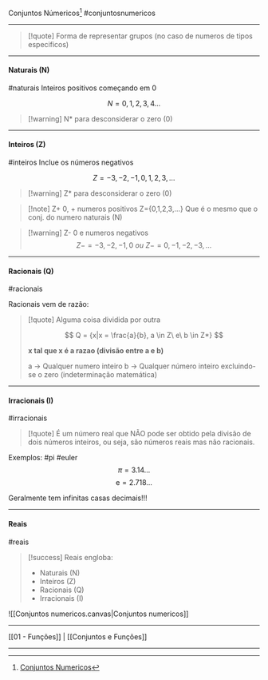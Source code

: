 Conjuntos Númericos[^1]
#conjuntosnumericos
***

>[!quote] Forma de representar grupos (no caso de numeros de tipos especificos)

***
#### Naturais (N)
#naturais
Inteiros positivos começando em 0

$$
N={0,1,2,3,4...}
$$
>[!warning] N\* para desconsiderar o zero (0)


***
#### Inteiros (Z)
#inteiros
Inclue os números negativos

$$
Z={-3,-2,-1,0,1,2,3,...}
$$
>[!warning] Z\* para desconsiderar o zero (0)

>[!note] Z+ 0, + numeros positivos
>Z={0,1,2,3,...}
>Que é o mesmo que o conj. do numero naturais (N)

>[!warning] Z- 0 e numeros negativos
>$$ Z-={-3,-2,-1,0}\ ou\ Z-={0,-1,-2,-3,...}$$


***

#### Racionais (Q)
#racionais

Racionais vem de razão:

>[!quote] Alguma coisa dividida por outra
>
>$$
>Q = {x|x = \frac{a}{b}, a \in Z\ e\ b \in Z*}
>$$
>
>**x tal que x é a razao (divisão entre a e b)**
>
>a -> Qualquer numero inteiro
>b -> Qualquer número inteiro excluindo-se o zero (indeterminação matemática)



***

#### Irracionais (I)
#irracionais 

>[!quote] É um número real que NÃO pode ser obtido pela divisão de dois números inteiros, ou seja, são números reais mas não racionais.

Exemplos:
#pi #euler
$$ \pi=3.14...$$
$$ \mathrm{e=2.718...} $$

Geralmente tem infinitas casas decimais!!!


***

#### Reais
#reais

>[!success] Reais engloba:
>- Naturais (N)
>- Inteiros (Z)
>- Racionais (Q)
>- Irracionais (I)

![[Conjuntos numericos.canvas|Conjuntos numericos]]





***
[[01 - Funções]] | [[Conjuntos e Funções]]
***
[^1]: [Conjuntos Numericos](https://ford.udemy.com/course/matematica-para-data-science-pre-calculo/learn/lecture/15533122#overview)